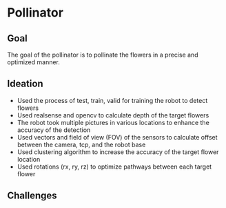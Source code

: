 # Pollinator
## Goal
The goal of the pollinator is to pollinate the flowers in a precise and optimized manner. 

## Ideation
- Used the process of test, train, valid for training the robot to detect flowers
- Used realsense and opencv to calculate depth of the target flowers
- The robot took multiple pictures in various locations to enhance the accuracy of the detection
- Used vectors and field of view (FOV) of the sensors to calculate offset between the camera, tcp, and the robot base 
- Used clustering algorithm to increase the accuracy of the target flower location
- Used rotations (rx, ry, rz) to optimize pathways between each target flower

## Challenges
